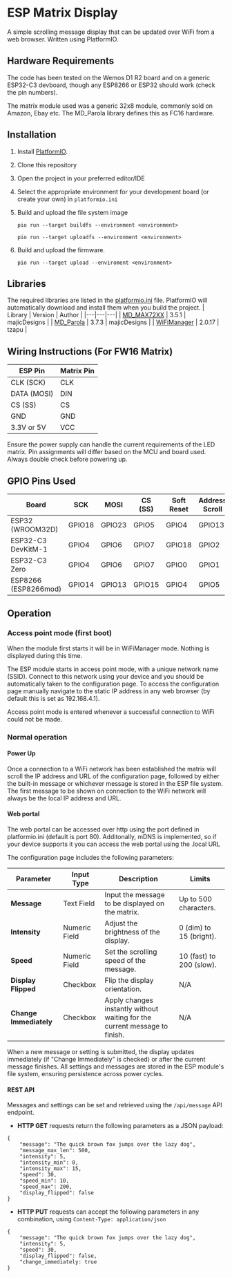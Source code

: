 # ESP Matrix Display
A simple scrolling message display that can be updated over WiFi from a web browser. Written using PlatformIO.

## Hardware Requirements

The code has been tested on the Wemos D1 R2 board and on a generic ESP32-C3 devboard, though any ESP8266 or ESP32 should work (check the pin numbers).

The matrix module used was a generic 32x8 module, commonly sold on Amazon, Ebay etc. The MD_Parola library defines this as FC16 hardware.

## Installation

1. Install [PlatformIO](https://platformio.org/).

2. Clone this repository

3. Open the project in your preferred editor/IDE

4. Select the appropriate environment for your development board (or create your own) in ```platformio.ini```

5. Build and upload the file system image

    ```pio run --target buildfs --environment <environment>```

    ```pio run --target uploadfs --environment <environment>```

6. Build and upload the firmware.

    ```pio run --target upload --enviroment <environment>```

## Libraries

The required libraries are listed in the [platformio.ini](http://_vscodecontentref_/0) file. PlatformIO will automatically download and install them when you build the project.
| Library | Version | Author |
|---|---|---|
| [MD_MAX72XX](https://github.com/MajicDesigns/MD_MAX72XX) | 3.5.1 | majicDesigns |
| [MD_Parola](https://github.com/MajicDesigns/MD_Parola) | 3.7.3 | majicDesigns |
| [WiFiManager](https://github.com/tzapu/WiFiManager) | 2.0.17 | tzapu |

## Wiring Instructions (For FW16 Matrix)

| ESP Pin       | Matrix Pin   |
|---------------|--------------|
| CLK (SCK)     | CLK          |
| DATA (MOSI)   | DIN          |
| CS (SS)       | CS           |
| GND           | GND          |
| 3.3V or 5V    | VCC          |

Ensure the power supply can handle the current requirements of the LED matrix. Pin assignments will differ based on the MCU and board used. Always double check before powering up.

## GPIO Pins Used

| Board               | SCK  | MOSI | CS (SS) | Soft Reset | Address Scroll |
|----------------------|-----------|-------------|---------|------------|----------------|
| ESP32 (WROOM32D)    | GPIO18    | GPIO23      | GPIO5   | GPIO4      | GPIO13         |
| ESP32-C3 DevKitM-1  | GPIO4     | GPIO6       | GPIO7   | GPIO18     | GPIO2          |
| ESP32-C3 Zero       | GPIO4     | GPIO6       | GPIO7   | GPIO0      | GPIO1          |
| ESP8266 (ESP8266mod)| GPIO14    | GPIO13      | GPIO15  | GPIO4      | GPIO5          |


## Operation

### Access point mode (first boot)
When the module first starts it will be in WiFiManager mode. Nothing is displayed during this time.

The ESP module starts in access point mode, with a unique network name (SSID). Connect to this network using your device and you should be automatically taken to the configuration page. To access the configuration page manually navigate to the static IP address in any web browser (by default this is set as 192.168.4.1).

Access point mode is entered whenever a successful connection to WiFi could not be made.

### Normal operation

#### Power Up

Once a connection to a WiFi network has been established the matrix will scroll the IP address and URL of the configuration page, followed by either the built-in message or whichever message is stored in the ESP file system. The first message to be shown on connection to the WiFi network will always be the local IP address and URL.

#### Web portal

The web portal can be accessed over http using the port defined in platformio.ini (default is port 80). Additonally, mDNS is implemented, so if your device supports it you can access the web portal using the .local URL

The configuration page includes the following parameters:

| Parameter           | Input Type   | Description                                                                 | Limits                          |
|---------------------|--------------|-----------------------------------------------------------------------------|---------------------------------|
| **Message**         | Text Field   | Input the message to be displayed on the matrix.                           | Up to 500 characters.|
| **Intensity**       | Numeric Field| Adjust the brightness of the display.                                      | 0 (dim) to 15 (bright).         |
| **Speed**           | Numeric Field| Set the scrolling speed of the message.                                    | 10 (fast) to 200 (slow).          |
| **Display Flipped** | Checkbox     | Flip the display orientation.                                              | N/A                             |
| **Change Immediately** | Checkbox  | Apply changes instantly without waiting for the current message to finish. | N/A                             |

When a new message or setting is submitted, the display updates immediately (if "Change Immediately" is checked) or after the current message finishes. All settings and messages are stored in the ESP module's file system, ensuring persistence across power cycles.

#### REST API

Messages and settings can be set and retrieved using the ```/api/message``` API endpoint.

* **HTTP GET** requests return the following parameters as a JSON payload:
```
{
    "message": "The quick brown fox jumps over the lazy dog",
    "message_max_len": 500,
    "intensity": 5,
    "intensity_min": 0,
    "intensity_max": 15,
    "speed": 30,
    "speed_min": 10,
    "speed_max": 200,
    "display_flipped": false
}
```
* **HTTP PUT** requests can accept the following parameters in any combination, using ```Content-Type: application/json```
```
{
    "message": "The quick brown fox jumps over the lazy dog",
    "intensity": 5,
    "speed": 30,
    "display_flipped": false,
    "change_immediately: true
}
```